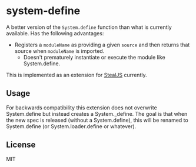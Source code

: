 
# system-define

A better version of the `System.define` function than what is currently available. Has the following advantages:

* Registers a `moduleName` as providing a given `source` and then returns that source when `moduleName` is imported.
  * Doesn't prematurely instantiate or execute the module like System.define.

This is implemented as an extension for [StealJS](http://stealjs.com/) currently.

## Usage

For backwards compatibility this extension does not overwrite System.define but instead creates a System._define. The goal is that when the new spec is released (without a System.define), this will be renamed to System.define (or System.loader.define or whatever).

## License

MIT
